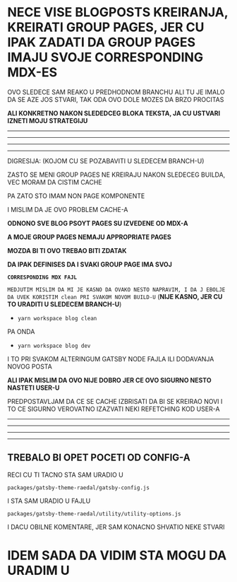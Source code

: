 # NECE VISE BLOGPOSTS KREIRANJA, KREIRATI GROUP PAGES, JER CU IPAK ZADATI DA GROUP PAGES IMAJU SVOJE CORRESPONDING MDX-ES

OVO SLEDECE SAM REAKO U PREDHODNOM BRANCHU ALI TU JE IMALO DA SE AZE JOS STVARI, TAK ODA OVO DOLE MOZES DA BRZO PROCITAS

**ALI KONKRETNO NAKON SLEDEDCEG BLOKA TEKSTA, JA CU USTVARI IZNETI MOJU STRATEGIJU**

***

***

***

***

DIGRESIJA: (KOJOM CU SE POZABAVITI U SLEDECEM BRANCH-U)

ZASTO SE MENI GROUP PAGES NE KREIRAJU NAKON SLEDECEG BUILDA, VEC MORAM DA CISTIM CACHE

PA ZATO STO IMAM NON PAGE KOMPONENTE

I MISLIM DA JE OVO PROBLEM CACHE-A

**ODNONO SVE BLOG PSOYT PAGES SU IZVEDENE OD MDX-A**

**A MOJE GROUP PAGES NEMAJU APPROPRIATE PAGES**

**MOZDA BI TI OVO TREBAO BITI ZDATAK**

**DA IPAK DEFINISES DA I SVAKI GROUP PAGE IMA SVOJ**

**`CORRESPONDING MDX FAJL`**

`MEDJUTIM MISLIM DA MI JE KASNO DA OVAKO NESTO NAPRAVIM, I DA J EBOLJE DA UVEK KORISTIM clean PRI SVAKOM NOVOM BUILD-U` (**NIJE KASNO, JER CU TO URADITI U SLEDECEM BRANCH-U**)

- `yarn workspace blog clean`

PA ONDA

- `yarn workspace blog dev`

I TO PRI SVAKOM ALTERINGUM GATSBY NODE FAJLA ILI DODAVANJA NOVOG POSTA

**ALI IPAK MISLIM DA OVO NIJE DOBRO JER CE OVO SIGURNO NESTO NASTETI USER-U**

PREDPOSTAVLJAM DA CE SE CACHE IZBRISATI DA BI SE KREIRAO NOVI I TO CE SIGURNO VEROVATNO IZAZVATI NEKI REFETCHING KOD USER-A

***

***

***

***

## TREBALO BI OPET POCETI OD CONFIG-A

RECI CU TI TACNO STA SAM URADIO U

`packages/gatsby-theme-raedal/gatsby-config.js`

I STA SAM URADIO U FAJLU

`packages/gatsby-theme-raedal/utility/utility-options.js`

I DACU OBILNE KOMENTARE, JER SAM KONACNO SHVATIO NEKE STVARI

# IDEM SADA DA VIDIM STA MOGU DA URADIM U 
